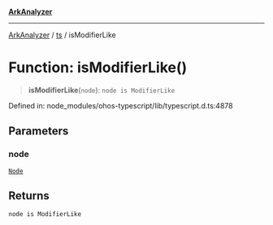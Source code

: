 [**ArkAnalyzer**](../../../../README.md)

***

[ArkAnalyzer](../../../../globals.md) / [ts](../README.md) / isModifierLike

# Function: isModifierLike()

> **isModifierLike**(`node`): `node is ModifierLike`

Defined in: node\_modules/ohos-typescript/lib/typescript.d.ts:4878

## Parameters

### node

[`Node`](../interfaces/Node.md)

## Returns

`node is ModifierLike`
